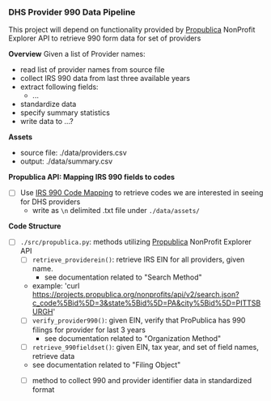 ### DHS Provider 990 Data Pipeline

This project will depend on functionality provided by [Propublica](https://projects.propublica.org/nonprofits/api) NonProfit Explorer API to retrieve 990 form data for set of providers


**Overview**
Given a list of Provider names:
- read list of provider names from source file
- collect IRS 990 data from last three available years
- extract following fields:
    - ...
- standardize data
- specify summary statistics 
- write data to ...?


**Assets**
- source file: ./data/providers.csv
- output: ./data/summary.csv


**Propublica API: Mapping IRS 990 fields to codes**
- [ ] Use [IRS 990 Code Mapping](https://www.irs.gov/pub/irs-soi/12eofinextractdoc.xls) to retrieve codes we are interested in seeing for DHS providers
    - write as `\n` delimited .txt file under `./data/assets/`

**Code Structure**
- [ ] `./src/propublica.py`: methods utilizing [Propublica](https://projects.propublica.org/nonprofits/api) NonProfit Explorer API
    - [ ] `retrieve_providerein()`: retrieve IRS EIN for all providers, given name.
        - see documentation related to "Search Method"
	- example: 'curl https://projects.propublica.org/nonprofits/api/v2/search.json?c_code%5Bid%5D=3&state%5Bid%5D=PA&city%5Bid%5D=PITTSBURGH'
    - [ ] `verify_provider990()`: given EIN, verify that ProPublica has 990 filings for provider for last 3 years
        - see documentation related to "Organization Method"
    - [ ] `retrieve_990fieldset()`: given EIN, tax year, and set of field names, retrieve data
	- see documentation related to "Filing Object"
    - [ ] method to collect 990 and provider identifier data in standardized format





